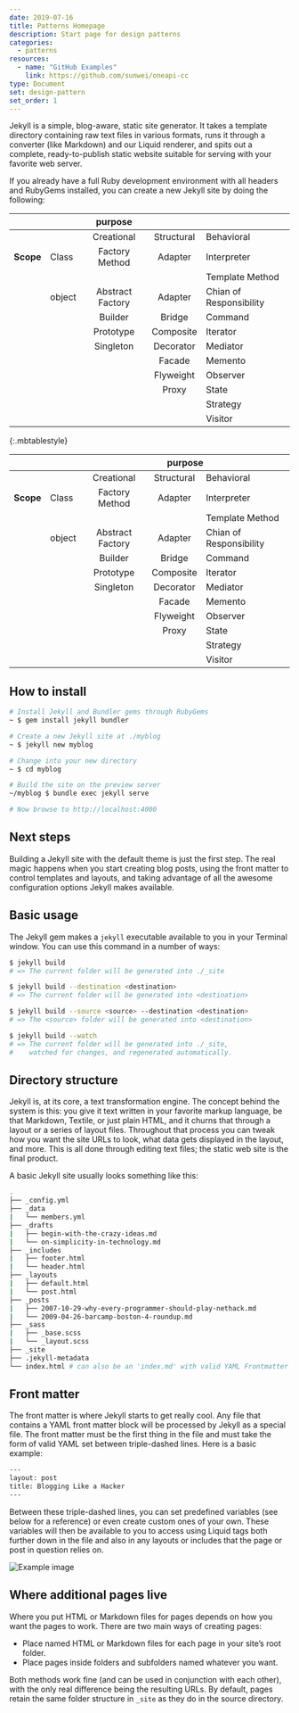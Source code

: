 ```yaml
---
date: 2019-07-16
title: Patterns Homepage
description: Start page for design patterns
categories:
  - patterns
resources:
  - name: "GitHub Examples"
    link: https://github.com/sunwei/oneapi-cc
type: Document
set: design-pattern
set_order: 1
---
```


Jekyll is a simple, blog-aware, static site generator. It takes a template directory containing raw text files in various formats, runs it through a converter (like Markdown) and our Liquid renderer, and spits out a complete, ready-to-publish static website suitable for serving with your favorite web server.

If you already have a full Ruby development environment with all headers and RubyGems installed, you can create a new Jekyll site by doing the following:


|||purpose         |    |                 |
|:------|:------|:----------------:|:----------:|:-----------------------|
|      |      |Creational      |Structural|Behavioral             |
|**Scope** |Class |Factory Method  |Adapter   |Interpreter            |
|      |      |                |          |Template Method        |
|      |object|Abstract Factory|Adapter   |Chian of Responsibility|
|      |      |Builder         |Bridge    |Command                |
|      |      |Prototype       |Composite |Iterator               |
|      |      |Singleton       |Decorator |Mediator               |
|      |      |                |Facade    |Memento                |
|      |      |                |Flyweight |Observer               |
|      |      |                |Proxy     |State                  |
|      |      |                |          |Strategy               |
|      |      |                |          |Visitor                |
{:.mbtablestyle}



<table class="mbtablestyle">
  <thead>
    <tr>
      <th style="text-align: left">&nbsp;</th>
      <th style="text-align: left">&nbsp;</th>
      <th style="text-align: center" colspan="3">purpose</th>
    </tr>
  </thead>
  <tbody>
    <tr>
      <td style="text-align: left">&nbsp;</td>
      <td style="text-align: left">&nbsp;</td>
      <td style="text-align: center">Creational</td>
      <td style="text-align: center">Structural</td>
      <td style="text-align: left">Behavioral</td>
    </tr>
    <tr>
      <td style="text-align: left"><strong>Scope</strong></td>
      <td style="text-align: left">Class</td>
      <td style="text-align: center">Factory Method</td>
      <td style="text-align: center">Adapter</td>
      <td style="text-align: left">Interpreter</td>
    </tr>
    <tr>
      <td style="text-align: left">&nbsp;</td>
      <td style="text-align: left">&nbsp;</td>
      <td style="text-align: center">&nbsp;</td>
      <td style="text-align: center">&nbsp;</td>
      <td style="text-align: left">Template Method</td>
    </tr>
    <tr>
      <td style="text-align: left">&nbsp;</td>
      <td style="text-align: left">object</td>
      <td style="text-align: center">Abstract Factory</td>
      <td style="text-align: center">Adapter</td>
      <td style="text-align: left">Chian of Responsibility</td>
    </tr>
    <tr>
      <td style="text-align: left">&nbsp;</td>
      <td style="text-align: left">&nbsp;</td>
      <td style="text-align: center">Builder</td>
      <td style="text-align: center">Bridge</td>
      <td style="text-align: left">Command</td>
    </tr>
    <tr>
      <td style="text-align: left">&nbsp;</td>
      <td style="text-align: left">&nbsp;</td>
      <td style="text-align: center">Prototype</td>
      <td style="text-align: center">Composite</td>
      <td style="text-align: left">Iterator</td>
    </tr>
    <tr>
      <td style="text-align: left">&nbsp;</td>
      <td style="text-align: left">&nbsp;</td>
      <td style="text-align: center">Singleton</td>
      <td style="text-align: center">Decorator</td>
      <td style="text-align: left">Mediator</td>
    </tr>
    <tr>
      <td style="text-align: left">&nbsp;</td>
      <td style="text-align: left">&nbsp;</td>
      <td style="text-align: center">&nbsp;</td>
      <td style="text-align: center">Facade</td>
      <td style="text-align: left">Memento</td>
    </tr>
    <tr>
      <td style="text-align: left">&nbsp;</td>
      <td style="text-align: left">&nbsp;</td>
      <td style="text-align: center">&nbsp;</td>
      <td style="text-align: center">Flyweight</td>
      <td style="text-align: left">Observer</td>
    </tr>
    <tr>
      <td style="text-align: left">&nbsp;</td>
      <td style="text-align: left">&nbsp;</td>
      <td style="text-align: center">&nbsp;</td>
      <td style="text-align: center">Proxy</td>
      <td style="text-align: left">State</td>
    </tr>
    <tr>
      <td style="text-align: left">&nbsp;</td>
      <td style="text-align: left">&nbsp;</td>
      <td style="text-align: center">&nbsp;</td>
      <td style="text-align: center">&nbsp;</td>
      <td style="text-align: left">Strategy</td>
    </tr>
    <tr>
      <td style="text-align: left">&nbsp;</td>
      <td style="text-align: left">&nbsp;</td>
      <td style="text-align: center">&nbsp;</td>
      <td style="text-align: center">&nbsp;</td>
      <td style="text-align: left">Visitor</td>
    </tr>
  </tbody>
</table>


## How to install


~~~ bash
# Install Jekyll and Bundler gems through RubyGems
~ $ gem install jekyll bundler

# Create a new Jekyll site at ./myblog
~ $ jekyll new myblog

# Change into your new directory
~ $ cd myblog

# Build the site on the preview server
~/myblog $ bundle exec jekyll serve

# Now browse to http://localhost:4000
~~~

## Next steps

Building a Jekyll site with the default theme is just the first step. The real magic happens when you start creating blog posts, using the front matter to control templates and layouts, and taking advantage of all the awesome configuration options Jekyll makes available.

## Basic usage

The Jekyll gem makes a `jekyll` executable available to you in your Terminal window. You can use this command in a number of ways:

~~~ bash
$ jekyll build
# => The current folder will be generated into ./_site

$ jekyll build --destination <destination>
# => The current folder will be generated into <destination>

$ jekyll build --source <source> --destination <destination>
# => The <source> folder will be generated into <destination>

$ jekyll build --watch
# => The current folder will be generated into ./_site,
#    watched for changes, and regenerated automatically.
~~~

## Directory structure

Jekyll is, at its core, a text transformation engine. The concept behind the system is this: you give it text written in your favorite markup language, be that Markdown, Textile, or just plain HTML, and it churns that through a layout or a series of layout files. Throughout that process you can tweak how you want the site URLs to look, what data gets displayed in the layout, and more. This is all done through editing text files; the static web site is the final product.

A basic Jekyll site usually looks something like this:

~~~ bash
.
├── _config.yml
├── _data
|   └── members.yml
├── _drafts
|   ├── begin-with-the-crazy-ideas.md
|   └── on-simplicity-in-technology.md
├── _includes
|   ├── footer.html
|   └── header.html
├── _layouts
|   ├── default.html
|   └── post.html
├── _posts
|   ├── 2007-10-29-why-every-programmer-should-play-nethack.md
|   └── 2009-04-26-barcamp-boston-4-roundup.md
├── _sass
|   ├── _base.scss
|   └── _layout.scss
├── _site
├── .jekyll-metadata
└── index.html # can also be an 'index.md' with valid YAML Frontmatter
~~~

## Front matter

The front matter is where Jekyll starts to get really cool. Any file that contains a YAML front matter block will be processed by Jekyll as a special file. The front matter must be the first thing in the file and must take the form of valid YAML set between triple-dashed lines. Here is a basic example:

~~~ html
---
layout: post
title: Blogging Like a Hacker
---
~~~

Between these triple-dashed lines, you can set predefined variables (see below for a reference) or even create custom ones of your own. These variables will then be available to you to access using Liquid tags both further down in the file and also in any layouts or includes that the page or post in question relies on.

![Example image](https://images.unsplash.com/photo-1481487196290-c152efe083f5?ixlib=rb-0.3.5&q=80&fm=jpg&crop=entropy&cs=tinysrgb&w=1920&h=1080&fit=crop&s=80308172730757a7db0434987fa985f3)

## Where additional pages live

Where you put HTML or Markdown files for pages depends on how you want the pages to work. There are two main ways of creating pages:

* Place named HTML or Markdown files for each page in your site’s root folder.
* Place pages inside folders and subfolders named whatever you want.

Both methods work fine (and can be used in conjunction with each other), with the only real difference being the resulting URLs. By default, pages retain the same folder structure in `_site` as they do in the source directory.